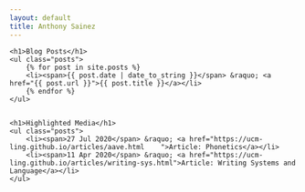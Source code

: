 ```yaml
---
layout: default
title: Anthony Sainez
---
```


<div id="home">

    <h1>Blog Posts</h1>
    <ul class="posts">
        {% for post in site.posts %}
        <li><span>{{ post.date | date_to_string }}</span> &raquo; <a href="{{ post.url }}">{{ post.title }}</a></li>
        {% endfor %}
    </ul>

    
    <h1>Highlighted Media</h1>
    <ul class="posts">
        <li><span>27 Jul 2020</span> &raquo; <a href="https://ucm-ling.github.io/articles/aave.html    ">Article: Phonetics</a></li>
        <li><span>11 Apr 2020</span> &raquo; <a href="https://ucm-ling.github.io/articles/writing-sys.html">Article: Writing Systems and Language</a></li>
    </ul>
    

</div>
